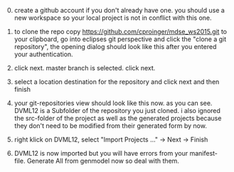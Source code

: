 0) create a github account if you don't already have one. you should use a new workspace so your local project is not in conflict with this one.
1) to clone the repo copy https://github.com/cproinger/mdse_ws2015.git to your clipboard, go into eclipses git perspective and click the "clone a git repository", the opening dialog should look like this after you entered your authentication.



2) click next. master branch is selected. click next.
3) select a location destination for the repository and click next and then finish



4) your git-repositories view should look like this now. as you can see. DVML12 is a Subfolder of the repository you just cloned. i also ignored the src-folder of the project as well as the generated projects because they don't need to be modified from their generated form by now.



5) right klick on DVML12, select "Import Projects ..." -> Next -> Finish
6) DVML12 is now imported but you will have errors from your manifest-file. Generate All from genmodel now so deal with them. 